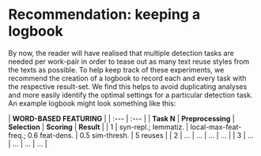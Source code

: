 # Recommendation: keeping a logbook

By now, the reader will have realised that multiple detection tasks are needed per work-pair in order to tease out as many text reuse styles from the texts as possible. To help keep track of these experiments, we recommend the creation of a logbook to record each and every task with the respective result-set. We find this helps to avoid duplicating analyses and more easily identify the optimal settings for a particular detection task. An example logbook might look something like this:

|  **WORD-BASED FEATURING** <td colspan=4>|
| :--- | :--- |
| **Task N** | **Preprocessing** | **Selection** | **Scoring** | **Result** |
| 1 | syn-repl.; lemmatiz. | local-max-feat-freq.; 0.6 feat-dens. | 0.5 sim-thresh. | 5 reuses |
| 2 | ... | ... | ... | ... |
| 3 | ... | ... | ... | ... |



